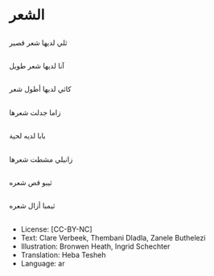 # الشعر

##
ثلي لديها شعر قصير

##
آنا لديها شعر طويل

##
كاثي لديها أطول شعر

##
زاما جدلت شعرها

##
بابا لديه لحية

##
زانيلي مشطت شعرها

##
ثيبو قص شعره

##
ثيمبا أزال شعره

##
* License: [CC-BY-NC]
* Text: Clare Verbeek, Thembani Dladla, Zanele Buthelezi
* Illustration: Bronwen Heath, Ingrid Schechter
* Translation: Heba Tesheh
* Language: ar
